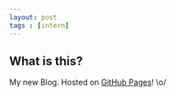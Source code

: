 ```yaml
---
layout: post
tags : [intern]
---
```


## What is this?

My new Blog. Hosted on [GitHub Pages](http://pages.github.com)! \o/